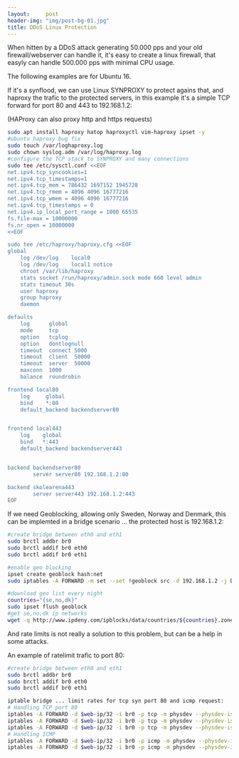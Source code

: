 ```yaml
---
layout:     post
header-img: "img/post-bg-01.jpg"
title: DDoS Linux Protection
---
```


When hitten by a DDoS attack generating 50.000 pps and your old firewall/webserver can handle it, it's easy to create a linux firewall, that easyly can handle
500.000 pps with minimal CPU usage.

The following examples are for Ubuntu 16.

If it's a synflood, we can use Linux SYNPROXY to protect agains that, and haproxy the trafic to the protected servers, in this example it's a simple TCP forward for port 80 and 443 to 192.168.1.2:

(HAProxy can also proxy http and https requests)

```bash
sudo apt install haproxy hatop haproxyctl vim-haproxy ipset -y
#ubuntu haproxy bug fix
sudo touch /var/loghaproxy.log
sudo chown syslog.adm /var/log/haproxy.log
#configure the TCP stack to SYNPROXY and many connections
sudo tee /etc/sysctl.conf <<EOF
net.ipv4.tcp_syncookies=1
net.ipv4.tcp_timestamps=1
net.ipv4.tcp_mem = 786432 1697152 1945728
net.ipv4.tcp_rmem = 4096 4096 16777216
net.ipv4.tcp_wmem = 4096 4096 16777216
net.ipv4.tcp_timestamps = 0
net.ipv4.ip_local_port_range = 1000 65535
fs.file-max = 10000000 
fs.nr_open = 10000000
<<EOF

sudo tee /etc/haproxy/haproxy.cfg <<EOF
global
    log /dev/log    local0
    log /dev/log    local1 notice
    chroot /var/lib/haproxy
    stats socket /run/haproxy/admin.sock mode 660 level admin
    stats timeout 30s
    user haproxy
    group haproxy
    daemon

defaults
    log      global
    mode     tcp
    option   tcplog
    option   dontlognull
    timeout  connect 5000
    timeout  client  50000
    timeout  server  50000
    maxconn  1000
    balance  roundrobin

frontend local80
    log     global
    bind    *:80
    default_backend backendserver80


frontend local443
    log    global
    bind   *:443
    default_backend backendserver443


backend backendserver80
        server server80 192.168.1.2:80

backend skolearena443
        server server443 192.168.1.2:443
EOF
```


If we need Geoblocking, allowing only Sweden, Norway and Denmark, this can be implemted in a bridge scenario ... the protected host is 192.168.1.2:

```bash
#create bridge between eth0 and eth1
sudo brctl addbr br0
sudo brctl addif br0 eth0
sudo brctl addif br0 eth1

#enable geo blocking
ipset create geoblock hash:net
sudo iptables -A FORWARD -m set --set !geoblock src -d 192.168.1.2 -j DROP

#download geo list every night
countries="{se,no,dk}"
sudo ipset flush geoblock
#get se,no,dk ip networks
wget -q http://www.ipdeny.com/ipblocks/data/countries/${countries}.zone -O - | awk '{print "add geoblock " $1 }' | sudo ipset restore
```

And rate limits is not really a solution to this problem, but can be a help in some attacks.

An example of ratelimit trafic to port 80:

```bash
#create bridge between eth0 and eth1
sudo brctl addbr br0
sudo brctl addif br0 eth0
sudo brctl addif br0 eth1

iptable bridge ... limit rates for tcp syn port 80 and icmp request:
# Handling TCP port 80
iptables -A FORWARD -d $web-ip/32 -i br0 -p tcp -m physdev --physdev-is-bridged -m tcp --dport 80 -m state --state NEW -m limit --limit 60/sec --limit-burst 200 -j ACCEPT
iptables -A FORWARD -d $web-ip/32 -i br0 -p tcp -m physdev --physdev-is-bridged -m tcp --dport 80 -m state --state RELATED,ESTABLISHED -j ACCEPT
iptables -A FORWARD -d $web-ip/32 -i br0 -p tcp -m physdev --physdev-is-bridged -m tcp --dport 80 -j DROP
# Handling ICMP
iptables -A FORWARD -d $web-ip/32 -i br0 -p icmp -m physdev --physdev-is-bridged -m icmp --icmp-type 8 -m limit --limit 60/sec -j ACCEPT
iptables -A FORWARD -d $web-ip/32 -i br0 -p icmp -m physdev --physdev-is-bridged -j DROP
```
